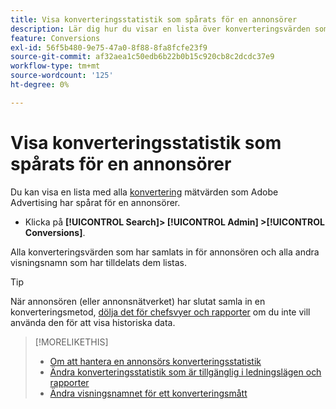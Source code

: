 ```yaml
---
title: Visa konverteringsstatistik som spårats för en annonsörer
description: Lär dig hur du visar en lista över konverteringsvärden som spårats för en annonsörer.
feature: Conversions
exl-id: 56f5b480-9e75-47a0-8f88-8fa8fcfe23f9
source-git-commit: af32aea1c50edb6b22b0b15c920cb8c2dcdc37e9
workflow-type: tm+mt
source-wordcount: '125'
ht-degree: 0%

---
```


# Visa konverteringsstatistik som spårats för en annonsörer

Du kan visa en lista med alla [konvertering](/help/search-social-commerce/glossary.md#c-d) mätvärden som Adobe Advertising har spårat för en annonsörer.

* Klicka på **[!UICONTROL Search]> [!UICONTROL Admin] >[!UICONTROL Conversions]**.

Alla konverteringsvärden som har samlats in för annonsören och alla andra visningsnamn som har tilldelats dem listas.

>[!TIP]
>
>När annonsören (eller annonsnätverket) har slutat samla in en konverteringsmetod, [dölja det för chefsvyer och rapporter](conversion-metric-edit-available.md) om du inte vill använda den för att visa historiska data.

>[!MORELIKETHIS]
>
>* [Om att hantera en annonsörs konverteringsstatistik](conversion-metric-about.md)
>* [Ändra konverteringsstatistik som är tillgänglig i ledningslägen och rapporter](conversion-metric-edit-available.md)
>* [Ändra visningsnamnet för ett konverteringsmått](conversion-metric-edit-display-name.md)
